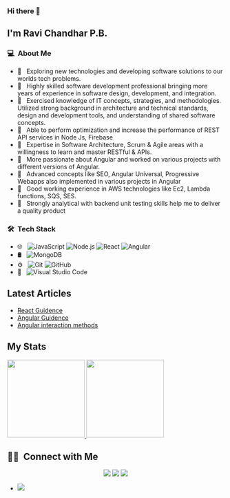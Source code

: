 

<!--
**pbravichandhar/pbravichandhar** is a ✨ _special_ ✨ repository because its `README.md` (this file) appears on your GitHub profile.

Here are some ideas to get you started:

- 🔭 I’m currently working on ...
- 🌱 I’m currently learning ...
- 👯 I’m looking to collaborate on ...
- 🤔 I’m looking for help with ...
- 💬 Ask me about ...
- 📫 How to reach me: ...
- 😄 Pronouns: ...
- ⚡ Fun fact: ...
-->


### Hi there 👋

## I'm Ravi Chandhar P.B.

### 💻 &nbsp;About Me 

- 🤔 &nbsp; Exploring new technologies and developing software solutions to our worlds tech problems.
- 🤔 &nbsp; Highly skilled software development professional bringing more years of experience in software design, development, and integration.
- 🤔 &nbsp; Exercised knowledge of IT concepts, strategies, and methodologies. Utilized strong background in architecture and technical standards, design and development tools, and understanding of shared software concepts.
- 🤔 &nbsp; Able to perform optimization and increase the performance of REST API services in Node Js, Firebase 
- 🤔 &nbsp; Expertise in Software Architecture, Scrum & Agile areas with a willingness to learn and master RESTful & APIs.
- 🤔 &nbsp; More passionate about Angular and worked on various projects with different versions of Angular.
- 🤔 &nbsp; Advanced concepts like SEO, Angular Universal, Progressive Webapps also implemented in various projects in Angular
- 🤔 &nbsp; Good working experience in AWS technologies like Ec2, Lambda functions, SQS, SES.
- 🤔 &nbsp; Strongly analytical with backend unit testing skills help me to deliver a quality product


### 🛠 &nbsp;Tech Stack

- 🌐 &nbsp;
  ![JavaScript](https://img.shields.io/badge/-JavaScript-333333?style=flat&logo=javascript)
  ![Node.js](https://img.shields.io/badge/-Node.js-333333?style=flat&logo=node.js)
  ![React](https://img.shields.io/badge/-React-333333?style=flat&logo=react)
  ![Angular]( https://img.shields.io/badge/-Angular-FF0000?style=flat&logo=angular)
- 🛢 &nbsp;
  ![MongoDB](https://img.shields.io/badge/-MongoDB-333333?style=flat&logo=mongodb)
- ⚙️ &nbsp;
  ![Git](https://img.shields.io/badge/-Git-333333?style=flat&logo=git)
  ![GitHub](https://img.shields.io/badge/-GitHub-333333?style=flat&logo=github)
- 🔧 &nbsp;
  ![Visual Studio Code](https://img.shields.io/badge/-Visual%20Studio%20Code-333333?style=flat&logo=visual-studio-code&logoColor=007ACC)


## Latest Articles
<!-- BLOG-POST-LIST:START -->
- [React Guidence](https://pbravichandhar-ivarstech.blogspot.com/2021/05/react-becoming-proficient-react-dev.html)
- [Angular Guidence](https://pbravichandhar-ivarstech.blogspot.com/2021/05/angular-becoming-proficient-angular-dev.html)
- [Angular interaction methods](https://pbravichandhar-ivarstech.blogspot.com/2021/04/angular-interaction-methods-for.html)
<!-- BLOG-POST-LIST:END -->

## My Stats
<p>
<a href="https://github.com/pbravichandhar">
  <img height="180em" src="https://github-readme-stats.vercel.app/api?username=pbravichandhar&show_icons=true&theme=radical" />
  <img height="180em" src="https://github-readme-stats-eight-theta.vercel.app/api/top-langs/?username=pbravichandhar&theme=radical&layout=compact" />
</a>
</p>


##  🤝🏻 &nbsp;Connect with Me

<p align="center">
<a href="https://pbravichandhar-ivarstech.blogspot.com/"><img src="https://img.shields.io/badge/-PB%20Ravi%20Chandhar-3423A6?style=flat-square&logo=Google-Chrome&logoColor=white"/></a>
<a href="https://www.linkedin.com/in/ravichandharpb"><img src="https://img.shields.io/badge/-Ravi%20Chandhar%20P.B-0077B5?style=flat-square&logo=Linkedin&logoColor=white"/></a>
<a href="mailto:ravifabulous471@gmail.com"><img src="https://img.shields.io/badge/-ravifabulous471@gmail.com-D14836?style=flat-square&logo=Gmail&logoColor=white"/></a>

- ![](https://komarev.com/ghpvc/?username=pbravichandhar&color=brightgreen&label=PROFILE+VIEWS)
